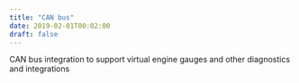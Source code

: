 ```yaml
---
title: "CAN bus"
date: 2019-02-01T00:02:00
draft: false
---
```


CAN bus integration to support virtual engine gauges and other diagnostics and integrations